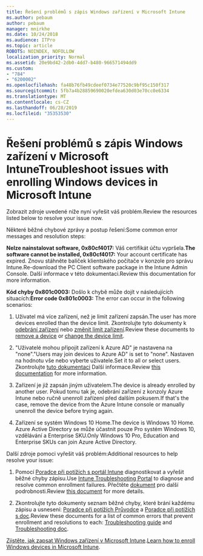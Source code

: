 ```yaml
---
title: Řešení problémů s zápis Windows zařízení v Microsoft Intune
ms.author: pebaum
author: pebaum
manager: mnirkhe
ms.date: 10/24/2018
ms.audience: ITPro
ms.topic: article
ROBOTS: NOINDEX, NOFOLLOW
localization_priority: Normal
ms.assetid: 20e9bd42-2db0-4dd7-b480-966571494dd9
ms.custom:
- "784"
- "6200002"
ms.openlocfilehash: fa48b76fb49cdeef0734e77520c9bf95c150f317
ms.sourcegitcommit: 5fb7a4b28859690020efdea630d03e70cc0e6334
ms.translationtype: MT
ms.contentlocale: cs-CZ
ms.lasthandoff: 06/28/2019
ms.locfileid: "35353530"
---
```

# <a name="troubleshoot-issues-with-enrolling-windows-devices-in-microsoft-intune"></a><span data-ttu-id="be487-102">Řešení problémů s zápis Windows zařízení v Microsoft Intune</span><span class="sxs-lookup"><span data-stu-id="be487-102">Troubleshoot issues with enrolling Windows devices in Microsoft Intune</span></span>

<span data-ttu-id="be487-103">Zobrazit zdroje uvedené níže nyní vyřešit váš problém.</span><span class="sxs-lookup"><span data-stu-id="be487-103">Review the resources listed below to resolve your issue now.</span></span>
  
<span data-ttu-id="be487-104">Některé běžné chybové zprávy a postup řešení:</span><span class="sxs-lookup"><span data-stu-id="be487-104">Some common error messages and resolution steps:</span></span>
  
 <span data-ttu-id="be487-105">**Nelze nainstalovat software, 0x80cf4017:** Váš certifikát účtu vypršela.</span><span class="sxs-lookup"><span data-stu-id="be487-105">**The software cannot be installed, 0x80cf4017:** Your account certificate has expired.</span></span> <span data-ttu-id="be487-106">Znovu stáhněte balíček klientského počítače v konzole pro správu Intune.</span><span class="sxs-lookup"><span data-stu-id="be487-106">Re-download the PC Client software package in the Intune Admin Console.</span></span> <span data-ttu-id="be487-107">Další informace v této dokumentaci.</span><span class="sxs-lookup"><span data-stu-id="be487-107">Review this documentation for more information.</span></span>
  
 <span data-ttu-id="be487-108">**Kód chyby 0x801c0003:** Došlo k chybě může dojít v následujících situacích:</span><span class="sxs-lookup"><span data-stu-id="be487-108">**Error code 0x801c0003:** The error can occur in the following scenarios:</span></span>
  
1. <span data-ttu-id="be487-109">Uživatel má více zařízení, než je limit zařízení zapsán.</span><span class="sxs-lookup"><span data-stu-id="be487-109">The user has more devices enrolled than the device limit.</span></span> <span data-ttu-id="be487-110">Zkontrolujte tyto dokumenty k [odebrání zařízení](https://docs.microsoft.com/intune/devices-wipe) nebo [změnit limit zařízení](https://docs.microsoft.com/intune/enrollment-restrictions-set#set-device-limit-restrictions).</span><span class="sxs-lookup"><span data-stu-id="be487-110">Review these documents to [remove a device](https://docs.microsoft.com/intune/devices-wipe) or [change the device limit](https://docs.microsoft.com/intune/enrollment-restrictions-set#set-device-limit-restrictions).</span></span>

2. <span data-ttu-id="be487-111">"Uživatelé mohou připojit zařízení k Azure AD" je nastavena na "none".</span><span class="sxs-lookup"><span data-stu-id="be487-111">"Users may join devices to Azure AD" is set to "none".</span></span> <span data-ttu-id="be487-112">Nastaven na hodnotu vše nebo vyberte uživatele.</span><span class="sxs-lookup"><span data-stu-id="be487-112">Set it to all or select users.</span></span> <span data-ttu-id="be487-113">Zkontrolujte [tuto dokumentaci](https://docs.microsoft.com/azure/active-directory/device-management-azure-portal#configure-device-settings) Další informace.</span><span class="sxs-lookup"><span data-stu-id="be487-113">Review [this documentation](https://docs.microsoft.com/azure/active-directory/device-management-azure-portal#configure-device-settings) for more information.</span></span>

3. <span data-ttu-id="be487-114">Zařízení je již zapsán jiným uživatelem.</span><span class="sxs-lookup"><span data-stu-id="be487-114">The device is already enrolled by another user.</span></span> <span data-ttu-id="be487-115">Pokud tomu tak je, odebrání zařízení z konzoly Azure Intune nebo ručně unenroll zařízení před dalším pokusem.</span><span class="sxs-lookup"><span data-stu-id="be487-115">If that's the case, remove the device from the Azure Intune console or manually unenroll the device before trying again.</span></span>

4. <span data-ttu-id="be487-116">Zařízení se systém Windows 10 Home.</span><span class="sxs-lookup"><span data-stu-id="be487-116">The device is Windows 10 Home.</span></span> <span data-ttu-id="be487-117">Azure Active Directory se může účastnit pouze Pro systém Windows 10, vzdělávání a Enterprise SKU.</span><span class="sxs-lookup"><span data-stu-id="be487-117">Only Windows 10 Pro, Education and Enterprise SKUs can join Azure Active Directory.</span></span>

<span data-ttu-id="be487-118">Další zdroje pomoci vyřešit váš problém:</span><span class="sxs-lookup"><span data-stu-id="be487-118">Additional resources to help resolve your issue:</span></span>
  
1. <span data-ttu-id="be487-119">Pomocí [Poradce při potížích s portál Intune](https://devicemanagement.microsoft.com/#blade/Microsoft_Intune_DeviceSettings/TroubleshootBlade) diagnostikovat a vyřešit běžné chyby zápisu.</span><span class="sxs-lookup"><span data-stu-id="be487-119">Use [Intune Troubleshooting Portal](https://devicemanagement.microsoft.com/#blade/Microsoft_Intune_DeviceSettings/TroubleshootBlade) to diagnose and resolve common enrollment failures.</span></span> <span data-ttu-id="be487-120">Přečtěte [dokument](https://docs.microsoft.com/intune/help-desk-operators) pro další podrobnosti.</span><span class="sxs-lookup"><span data-stu-id="be487-120">Review [this document](https://docs.microsoft.com/intune/help-desk-operators) for more details.</span></span>

2. <span data-ttu-id="be487-121">Zkontrolujte tyto dokumenty seznam běžné chyby, které brání každému zápisu a usnesení: [Poradce při potížích Průvodce](https://support.microsoft.com/help/4089533/troubleshooting-windows-device-enrollment-problems-in-microsoft-intune) a [Poradce při potížích s doc](https://docs.microsoft.com/intune-classic/troubleshoot/troubleshoot-device-enrollment-in-intune).</span><span class="sxs-lookup"><span data-stu-id="be487-121">Review these documents for a list of common errors that prevent enrollment and resolutions to each: [Troubleshooting guide](https://support.microsoft.com/help/4089533/troubleshooting-windows-device-enrollment-problems-in-microsoft-intune) and [Troubleshooting doc](https://docs.microsoft.com/intune-classic/troubleshoot/troubleshoot-device-enrollment-in-intune).</span></span>

<span data-ttu-id="be487-122">[Zjistěte, jak zapsat Windows zařízení v Microsoft Intune](https://docs.microsoft.com/intune/windows-enroll).</span><span class="sxs-lookup"><span data-stu-id="be487-122">[Learn how to enroll Windows devices in Microsoft Intune](https://docs.microsoft.com/intune/windows-enroll).</span></span>
